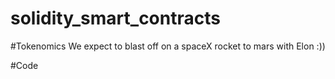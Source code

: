 # solidity_smart_contracts

#Tokenomics
We expect to blast off on a spaceX rocket to mars with Elon :))

#Code
